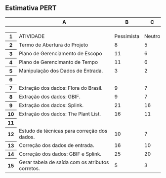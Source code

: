 ## Estimativa PERT
<div>
    <table>
        <thead>
        <tr>
            <th class="row-header freezebar-origin-ltr"></th>
            <th id="1960473857C0" style="width:296px" class="column-headers-background">A</th>
            <th id="1960473857C1" style="width:83px" class="column-headers-background">B</th>
            <th id="1960473857C2" style="width:84px" class="column-headers-background">C</th>
            <th id="1960473857C3" style="width:78px" class="column-headers-background">D</th>
            <th id="1960473857C4" style="width:87px" class="column-headers-background">E</th>
        </tr>
        </thead>
        <tbody>
        <tr style='height:19px;'>
        </tr>
        <tr style='height:19px;'>
            <th id="1960473857R1" style="height: 19px;" class="row-headers-background">
                <div class="row-header-wrapper" style="line-height: 19px;">1</div>
            </th>
            <td class="s1">ATIVIDADE</td>
            <td class="s1">Pessimista</td>
            <td class="s1">Neutro</td>
            <td class="s1">Otimista</td>
            <td class="s1">Resultado</td>
        </tr>
        <tr style='height:19px;'>
            <th id="1960473857R2" style="height: 19px;" class="row-headers-background">
                <div class="row-header-wrapper" style="line-height: 19px;">2</div>
            </th>
            <td class="s1">Termo de Abertura do Projeto</td>
            <td class="s2" dir="ltr">8</td>
            <td class="s2" dir="ltr">5</td>
            <td class="s2" dir="ltr">2</td>
            <td class="s2">5</td>
        </tr>
        <tr style='height:19px;'>
            <th id="1960473857R3" style="height: 19px;" class="row-headers-background">
                <div class="row-header-wrapper" style="line-height: 19px;">3</div>
            </th>
            <td class="s1">Plano de Gerenciamento de Escopo</td>
            <td class="s2" dir="ltr">11</td>
            <td class="s2" dir="ltr">6</td>
            <td class="s2" dir="ltr">4</td>
            <td class="s2">6.5</td>
        </tr>
        <tr style='height:19px;'>
            <th id="1960473857R4" style="height: 19px;" class="row-headers-background">
                <div class="row-header-wrapper" style="line-height: 19px;">4</div>
            </th>
            <td class="s1">Plano de Gerencimanto de Tempo</td>
            <td class="s2" dir="ltr">11</td>
            <td class="s2" dir="ltr">6</td>
            <td class="s2" dir="ltr">4</td>
            <td class="s2">6.5</td>
        </tr>
        <tr style='height:19px;'>
            <th id="1960473857R5" style="height: 19px;" class="row-headers-background">
                <div class="row-header-wrapper" style="line-height: 19px;">5</div>
            </th>
            <td class="s1">Manipulação dos Dados de Entrada.</td>
            <td class="s2" dir="ltr">3</td>
            <td class="s2" dir="ltr">2</td>
            <td class="s2" dir="ltr">1</td>
            <td class="s2">2</td>
        </tr>
        <tr style='height:19px;'>
            <th id="1960473857R6" style="height: 19px;" class="row-headers-background">
                <div class="row-header-wrapper" style="line-height: 19px;">6</div>
            </th>
            <td class="s0"></td>
            <td class="s0"></td>
            <td class="s0"></td>
            <td class="s0"></td>
            <td class="s0"></td>
        </tr>
        <tr style='height:19px;'>
            <th id="1960473857R7" style="height: 19px;" class="row-headers-background">
                <div class="row-header-wrapper" style="line-height: 19px;">7</div>
            </th>
            <td class="s1">Extração dos dados: Flora do Brasil.</td>
            <td class="s2" dir="ltr">9</td>
            <td class="s2" dir="ltr">7</td>
            <td class="s2" dir="ltr">5</td>
            <td class="s2">7</td>
        </tr>
        <tr style='height:19px;'>
            <th id="1960473857R8" style="height: 19px;" class="row-headers-background">
                <div class="row-header-wrapper" style="line-height: 19px;">8</div>
            </th>
            <td class="s1">Extração dos dados: GBIF.</td>
            <td class="s2" dir="ltr">9</td>
            <td class="s2" dir="ltr">7</td>
            <td class="s2" dir="ltr">5</td>
            <td class="s2">7</td>
        </tr>
        <tr style='height:19px;'>
            <th id="1960473857R9" style="height: 19px;" class="row-headers-background">
                <div class="row-header-wrapper" style="line-height: 19px;">9</div>
            </th>
            <td class="s1">Extração dos dados: Splink.</td>
            <td class="s2" dir="ltr">21</td>
            <td class="s2" dir="ltr">16</td>
            <td class="s2" dir="ltr">5</td>
            <td class="s2">15</td>
        </tr>
        <tr style='height:19px;'>
            <th id="1960473857R10" style="height: 19px;" class="row-headers-background">
                <div class="row-header-wrapper" style="line-height: 19px;">10</div>
            </th>
            <td class="s1">Extração dos dados: The Plant List.</td>
            <td class="s2" dir="ltr">16</td>
            <td class="s2" dir="ltr">11</td>
            <td class="s2" dir="ltr">6</td>
            <td class="s2">11</td>
        </tr>
        <tr style='height:19px;'>
            <th id="1960473857R11" style="height: 19px;" class="row-headers-background">
                <div class="row-header-wrapper" style="line-height: 19px;">11</div>
            </th>
            <td class="s0"></td>
            <td class="s0"></td>
            <td class="s0"></td>
            <td class="s0"></td>
            <td class="s0"></td>
        </tr>
        <tr style='height:19px;'>
            <th id="1960473857R12" style="height: 19px;" class="row-headers-background">
                <div class="row-header-wrapper" style="line-height: 19px;">12</div>
            </th>
            <td class="s1 softmerge">
                <div class="softmerge-inner" style="width: 293px; left: -1px;">Estudo de técnicas para correção dos
                    dados.
                </div>
            </td>
            <td class="s2" dir="ltr">10</td>
            <td class="s2" dir="ltr">7</td>
            <td class="s2" dir="ltr">4</td>
            <td class="s2">7</td>
        </tr>
        <tr style='height:19px;'>
            <th id="1960473857R13" style="height: 19px;" class="row-headers-background">
                <div class="row-header-wrapper" style="line-height: 19px;">13</div>
            </th>
            <td class="s1">Correção dos dados de entrada.</td>
            <td class="s2" dir="ltr">16</td>
            <td class="s2" dir="ltr">10</td>
            <td class="s2" dir="ltr">7</td>
            <td class="s2">10.5</td>
        </tr>
        <tr style='height:19px;'>
            <th id="1960473857R14" style="height: 19px;" class="row-headers-background">
                <div class="row-header-wrapper" style="line-height: 19px;">14</div>
            </th>
            <td class="s1">Correção dos dados: GBIF e Splink.</td>
            <td class="s2" dir="ltr">25</td>
            <td class="s2" dir="ltr">20</td>
            <td class="s2" dir="ltr">15</td>
            <td class="s2">20</td>
        </tr>
        <tr style='height:19px;'>
            <th id="1960473857R15" style="height: 19px;" class="row-headers-background">
                <div class="row-header-wrapper" style="line-height: 19px;">15</div>
            </th>
            <td class="s1 softmerge">
                <div class="softmerge-inner" style="width: 293px; left: -1px;">Gerar tabela de saída com os atributos
                    corretos.
                </div>
            </td>
            <td class="s2" dir="ltr">5</td>
            <td class="s2" dir="ltr">3</td>
            <td class="s2" dir="ltr">1</td>
            <td class="s2">3</td>
        </tr>
        </tbody>
    </table>
</div>
